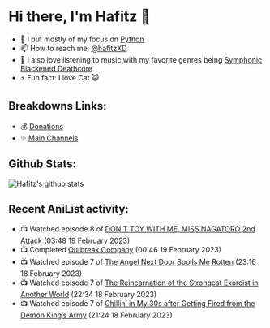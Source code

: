 # Hi there, I'm Hafitz 👋
- 🐍 I put mostly of my focus on [Python](https://python.org)
- 📫 How to reach me: [@hafitzXD](https://t.me/hafitzXD)
- 🎵 I also love listening to music with my favorite genres being [Symphonic Blackened Deathcore](https://youtu.be/qyYmS_iBcy4)
- ⚡ Fun fact: I love Cat 😺

## Breakdowns Links:
- 💰 [Donations](https://t.me/TheBreakdowns/2)
- ✨ [Main Channels](https://t.me/TheBreakdowns)

## Github Stats:
![Hafitz's github stats](https://github-readme-stats.vercel.app/api?username=breakdowns&show_icons=true&count_private=true&bg_color=00000000&text_color=777)

## Recent AniList activity:
<!-- ANILIST_ACTIVITY:start -->

-   📺 Watched episode 8 of [DON'T TOY WITH ME, MISS NAGATORO 2nd Attack](https://anilist.co/anime/140596) (03:48 19 February 2023)
-   📺 Completed [Outbreak Company](https://anilist.co/anime/19369) (00:46 19 February 2023)
-   📺 Watched episode 7 of [The Angel Next Door Spoils Me Rotten](https://anilist.co/anime/143338) (23:16 18 February 2023)
-   📺 Watched episode 7 of [The Reincarnation of the Strongest Exorcist in Another World](https://anilist.co/anime/144553) (22:34 18 February 2023)
-   📺 Watched episode 7 of [Chillin’ in My 30s after Getting Fired from the Demon King’s Army](https://anilist.co/anime/152523) (21:24 18 February 2023)

<!-- ANILIST_ACTIVITY:end -->
